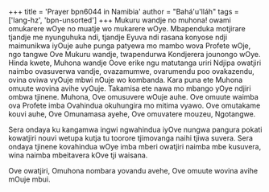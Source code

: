 +++
title = 'Prayer bpn6044 in Namibia'
author = "Bahá'u'lláh"
tags = ['lang-hz', 'bpn-unsorted']
+++
Mukuru wandje no muhona! owami omukarere wOye no muatje wo mukarere wOye. Mbapenduka motjirare tjandje me nyunguhuka ndi, tjandje Eyuva ndi rasana konyose ndji maimunikwa iyOuje auhe punga patyewa mo mambo wova Profete wOje, ngo tangwe Ove Mukuru wandje, twapendurwa Kondjerera jounongo wOye. Hinda kwete, Muhona wandje Oove erike ngu matutanga uriri Ndjipa owatjiri naimbo ovasuverwa vandje, ovazamumwe, ovarumendu poo ovakazendu, ovina oviwa vyOuje mbwi nOuje wo kombanda. Kara puna ete Muhona omuute wovina avihe vyOuje. Takamisa ete nawa mo mbango yOye ndjiri ombwa tjinene. Muhona, Ove omusuvere wOuje auhe. Ove omuute waimba ova Profete imba Ovahindua okuhungira mo mitima vyawo. Ove omutakame kouvi auhe, Ove Omunamasa ayehe, Ove omuvatere mouzeu, Ngotangwe. 

Sera ondaya ku kangamwa ingwi ngwahindua iyOve nungwa pangura pokati kowatjiri nouvi wetupa kutja tu toorore tjimovanga naihi tjiwa suvera. Sera ondaya tjinene kovahindua wOye imba mberi owatjiri naimba mbe kusuvera, wina naimba mbeitavera kOve tji waisana. 

Ove owatjiri, Omuhona nombara yovandu avehe, Ove omuute wovina avihe mOuje mbui.
